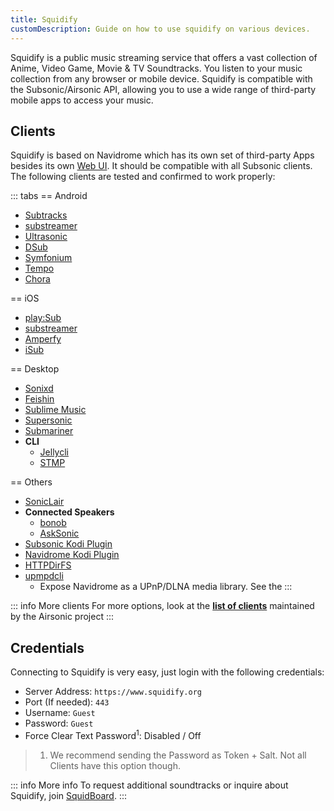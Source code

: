 ```yaml
---
title: Squidify
customDescription: Guide on how to use squidify on various devices. 
---
```


<GradientCard tag="Squidify" description="Guide on how to use squidify on various devices" theme="turquoise" variant="thin"/>


Squidify is a public music streaming service that offers a vast collection of Anime, Video Game, Movie & TV Soundtracks. You listen to your music collection from any browser or mobile device. Squidify is compatible with the Subsonic/Airsonic API, allowing you to use a wide range of third-party mobile apps to access your music.
<br>

## Clients

Squidify is based on Navidrome which has its own set of third-party Apps besides its own [Web UI](https://www.squidify.org/). It should be compatible with all Subsonic clients. The following clients are tested and confirmed to work properly:


::: tabs
== Android
- [Subtracks](https://github.com/austinried/subtracks#readme)
- [substreamer](https://substreamerapp.com/)
- [Ultrasonic](https://ultrasonic.gitlab.io/)
- [DSub](https://play.google.com/store/apps/details?id=github.daneren2005.dsub) <Badge type="info" text="Paid" />
- [Symfonium](https://symfonium.app/) <Badge type="info" text="Paid" />
- [Tempo](https://github.com/CappielloAntonio/tempo)
- [Chora](https://github.com/CraftWorksMC/Chora)

== iOS

- [play:Sub](https://michaelsapps.dk/playsubapp/)
- [substreamer](https://substreamerapp.com/)
- [Amperfy](https://github.com/BLeeEZ/amperfy#readme)
- [iSub](https://isub.app)


== Desktop

- [Sonixd](https://github.com/jeffvli/sonixd) <Badge type="info" text="Windows" /><Badge type="info" text="Linux" /><Badge type="info" text="MacOS" />
- [Feishin](https://github.com/jeffvli/feishin) <Badge type="info" text="Windows" /><Badge type="info" text="Linux" /><Badge type="info" text="MacOS" />
- [Sublime Music](https://sublimemusic.app/) <Badge type="info" text="Linux" />
- [Supersonic](https://github.com/dweymouth/supersonic) <Badge type="info" text="Windows" /><Badge type="info" text="Linux" /><Badge type="info" text="MacOS" />
- [Submariner](https://submarinerapp.com/) <Badge type="info" text="MacOS" />
- **CLI**
    - [Jellycli](https://github.com/tryffel/jellycli#readme) <Badge type="info" text="Windows" /><Badge type="info" text="Linux" />
    - [STMP](https://github.com/wildeyedskies/stmp#readme) <Badge type="info" text="Linux" /><Badge type="info" text="MacOS" />

== Others
- [SonicLair](https://github.com/thelinkin3000/SonicLair) <Badge type="info" text="Android TV" />
- **Connected Speakers**
  - [bonob](https://github.com/simojenki/bonob#readme) <Badge type="info" text="Sonos" />
  - [AskSonic](https://github.com/srichter/asksonic#readme) <Badge type="info" text="Alexa" />
- [Subsonic Kodi Plugin](https://github.com/warwickh/plugin.audio.subsonic#readme)
- [Navidrome Kodi Plugin](https://github.com/BobHasNoSoul/plugin.audio.navidrome#readme)
- [HTTPDirFS](https://github.com/fangfufu/httpdirfs#readme)
- [upmpdcli](https://www.lesbonscomptes.com/upmpdcli/index.html)
    - Expose Navidrome as a UPnP/DLNA media library. See the <Badge type="tip" text="discussion" link="https://github.com/navidrome/navidrome/discussions/2324" />
:::

::: info More clients
For more options, look at the [**list of clients**](https://airsonic.github.io/docs/apps/) maintained by the Airsonic project
:::


## Credentials

Connecting to Squidify is very easy, just login with the following credentials:

- Server Address: `https://www.squidify.org`
- Port (If needed): `443`
- Username: `Guest`
- Password: `Guest`
- Force Clear Text Password<sup>1</sup>: Disabled / Off

> 1. We recommend sending the Password as Token + Salt. Not all Clients have this option though.

::: info More info
To request additional soundtracks or inquire about Squidify, join [SquidBoard](https://www.squid-board.org/).
:::




